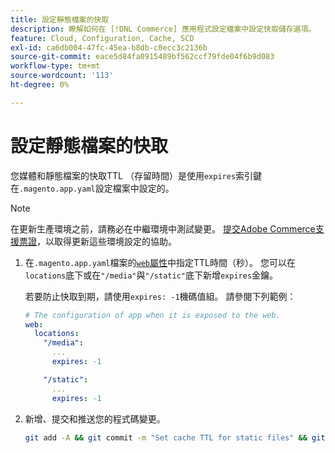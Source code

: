 ```yaml
---
title: 設定靜態檔案的快取
description: 瞭解如何在 [!DNL Commerce] 應用程式設定檔案中設定快取儲存選項。
feature: Cloud, Configuration, Cache, SCD
exl-id: ca6db004-47fc-45ea-b8db-c0ecc3c2136b
source-git-commit: eace5d84fa0915489bf562ccf79fde04f6b9d083
workflow-type: tm+mt
source-wordcount: '113'
ht-degree: 0%

---
```


# 設定靜態檔案的快取

您媒體和靜態檔案的快取TTL （存留時間）是使用`expires`索引鍵在`.magento.app.yaml`設定檔案中設定的。

>[!NOTE]
>
>在更新生產環境之前，請務必在中繼環境中測試變更。 [提交Adobe Commerce支援票證](https://experienceleague.adobe.com/docs/commerce-knowledge-base/kb/help-center-guide/magento-help-center-user-guide.html#submit-ticket)，以取得更新這些環境設定的協助。

1. 在`.magento.app.yaml`檔案的[`web`屬性](web-property.md)中指定TTL時間（秒）。 您可以在`locations`底下或在`"/media"`與`"/static"`底下新增`expires`金鑰。

   若要防止快取到期，請使用`expires: -1`機碼值組。 請參閱下列範例：

   ```yaml
   # The configuration of app when it is exposed to the web.
   web:
     locations:
       "/media":
         ...
         expires: -1
   
       "/static":
         ...
         expires: -1
   ```

1. 新增、提交和推送您的程式碼變更。

   ```bash
   git add -A && git commit -m "Set cache TTL for static files" && git push origin <branch-name>
   ```
